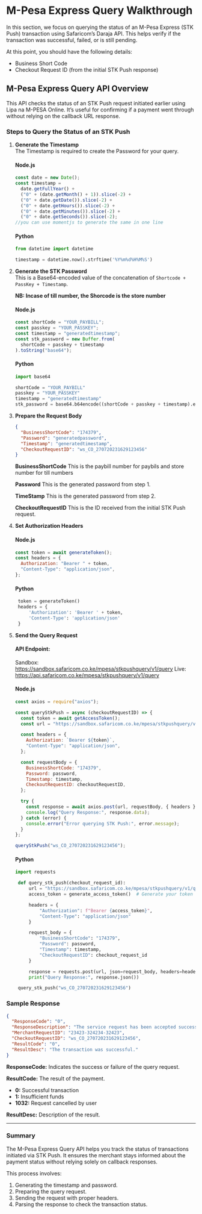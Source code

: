# M-Pesa Express Query Walkthrough

In this section, we focus on querying the status of an M-Pesa Express (STK Push) transaction using Safaricom’s Daraja API. This helps verify if the transaction was successful, failed, or is still pending.

At this point, you should have the following details:

- Business Short Code
- Checkout Request ID (from the initial STK Push response)

## M-Pesa Express Query API Overview

This API checks the status of an STK Push request initiated earlier using Lipa na M-PESA Online. It’s useful for confirming if a payment went through without relying on the callback URL response.

### Steps to Query the Status of an STK Push

1. **Generate the Timestamp**  
   The Timestamp is required to create the Password for your query.

   #### Node.js

   ```javascript
   const date = new Date();
   const timestamp =
     date.getFullYear() +
     ("0" + (date.getMonth() + 1)).slice(-2) +
     ("0" + date.getDate()).slice(-2) +
     ("0" + date.getHours()).slice(-2) +
     ("0" + date.getMinutes()).slice(-2) +
     ("0" + date.getSeconds()).slice(-2);
   //you can use momentjs to generate the same in one line
   ```

   #### Python

   ```python
   from datetime import datetime

   timestamp = datetime.now().strftime('%Y%m%d%H%M%S')
   ```

2. **Generate the STK Password**  
    This is a Base64-encoded value of the concatenation of `Shortcode + PassKey + Timestamp`.

   **NB: Incase of till number, the Shorcode is the store number**

   #### Node.js

   ```javascript
   const shortCode = "YOUR_PAYBILL";
   const passkey = "YOUR_PASSKEY";
   const timestamp = "generatedtimestamp";
   const stk_password = new Buffer.from(
     shortCode + passkey + timestamp
   ).toString("base64");
   ```

   #### Python

   ```python
   import base64

   shortCode = "YOUR_PAYBILL"
   passkey = "YOUR_PASSKEY"
   timestamp = "generatedtimestamp"
   stk_password = base64.b64encode((shortCode + passkey + timestamp).encode()).decode()
   ```

3. **Prepare the Request Body**

   ```json
   {
     "BusinessShortCode": "174379",
     "Password": "generatedpassword",
     "Timestamp": "generatedtimestamp",
     "CheckoutRequestID": "ws_CO_270720231629123456"
   }
   ```

   **BusinessShortCode**
   This is the paybill number for paybils and store number for till numbers

   **Password**
   This is the generated password from step 1.

   **TimeStamp**
   This is the generated password from step 2.

   **CheckoutRequestID**
   This is the ID received from the initial STK Push request.

4. **Set Authorization Headers**

   #### Node.js

   ```javascript
   const token = await generateToken();
   const headers = {
     Authorization: "Bearer " + token,
     "Content-Type": "application/json",
   };
   ```

   #### Python

   ```python
    token = generateToken()
    headers = {
        'Authorization': 'Bearer ' + token,
        'Content-Type': 'application/json'
    }
   ```

5. **Send the Query Request**

   #### API Endpoint:

   Sandbox: https://sandbox.safaricom.co.ke/mpesa/stkpushquery/v1/query
   Live: https://api.safaricom.co.ke/mpesa/stkpushquery/v1/query

   #### Node.js

   ```javascript
   const axios = require("axios");

   const queryStkPush = async (checkoutRequestID) => {
     const token = await getAccessToken();
     const url = "https://sandbox.safaricom.co.ke/mpesa/stkpushquery/v1/query";

     const headers = {
       Authorization: `Bearer ${token}`,
       "Content-Type": "application/json",
     };

     const requestBody = {
       BusinessShortCode: "174379",
       Password: password,
       Timestamp: timestamp,
       CheckoutRequestID: checkoutRequestID,
     };

     try {
       const response = await axios.post(url, requestBody, { headers });
       console.log("Query Response:", response.data);
     } catch (error) {
       console.error("Error querying STK Push:", error.message);
     }
   };

   queryStkPush("ws_CO_270720231629123456");
   ```

   #### Python

   ```python
   import requests

    def query_stk_push(checkout_request_id):
        url = "https://sandbox.safaricom.co.ke/mpesa/stkpushquery/v1/query"
        access_token = generate_access_token()  # Generate your token here

        headers = {
            "Authorization": f"Bearer {access_token}",
            "Content-Type": "application/json"
        }

        request_body = {
            "BusinessShortCode": "174379",
            "Password": password,
            "Timestamp": timestamp,
            "CheckoutRequestID": checkout_request_id
        }

        response = requests.post(url, json=request_body, headers=headers)
        print("Query Response:", response.json())

    query_stk_push("ws_CO_270720231629123456")
   ```

### Sample Response

```json
{
  "ResponseCode": "0",
  "ResponseDescription": "The service request has been accepted successfully.",
  "MerchantRequestID": "23423-324234-32423",
  "CheckoutRequestID": "ws_CO_270720231629123456",
  "ResultCode": "0",
  "ResultDesc": "The transaction was successful."
}
```

**ResponseCode:** Indicates the success or failure of the query request.

**ResultCode:** The result of the payment.

- **0:** Successful transaction
- **1:** Insufficient funds
- **1032:** Request cancelled by user

**ResultDesc:** Description of the result.

---

### Summary

The M-Pesa Express Query API helps you track the status of transactions initiated via STK Push. It ensures the merchant stays informed about the payment status without relying solely on callback responses.

This process involves:

1. Generating the timestamp and password.
2. Preparing the query request.
3. Sending the request with proper headers.
4. Parsing the response to check the transaction status.

